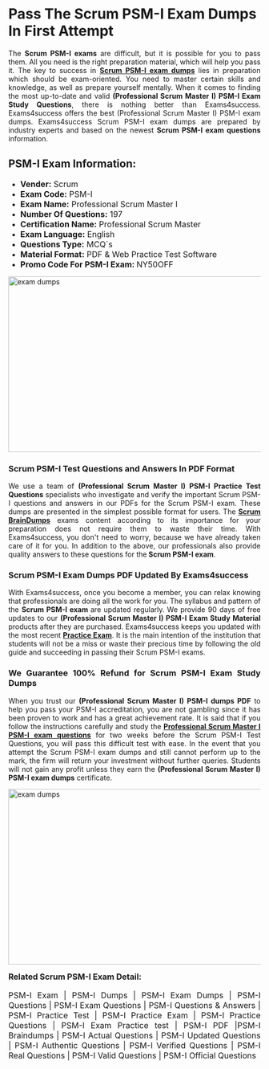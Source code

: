 <h1><strong><strong>Pass The Scrum PSM-I Exam Dumps In First Attempt</strong></strong></h1> <p style="text-align:justify">The <strong>Scrum PSM-I exams</strong> are difficult, but it is possible for you to pass them. All you need is the right preparation material, which will help you pass it. The key to success in <a href="https://www.exams4success.com/scrum/psm-i-pdf-exam-dumps"><strong>Scrum PSM-I exam dumps</strong></a> lies in preparation which should be exam-oriented. You need to master certain skills and knowledge, as well as prepare yourself mentally. When it comes to finding the most up-to-date and valid <strong>(Professional Scrum Master I) PSM-I Exam Study Questions</strong>, there is nothing better than Exams4success. Exams4success offers the best (Professional Scrum Master I) PSM-I exam dumps. Exams4success Scrum PSM-I exam dumps are prepared by industry experts and based on the newest <strong>Scrum PSM-I exam questions</strong> information.</p> <h2><strong><strong>PSM-I Exam Information:</strong></strong></h2> <ul> <li><span style="font-size:16px"><strong>Vender:</strong> Scrum</span></li> <li><span style="font-size:16px"><strong>Exam Code:</strong> PSM-I</span></li> <li><span style="font-size:16px"><strong>Exam Name:</strong> Professional Scrum Master I</span></li> <li><span style="font-size:16px"><strong>Number Of Questions:</strong> 197</span></li> <li><span style="font-size:16px"><strong>Certification Name:</strong> Professional Scrum Master</span></li> <li><span style="font-size:16px"><strong>Exam Language:</strong> English</span></li> <li><span style="font-size:16px"><strong>Questions Type:</strong> MCQ`s</span></li> <li><span style="font-size:16px"><strong>Material Format:</strong> PDF & Web Practice Test Software</span></li> <li><span style="font-size:16px"><strong>Promo Code For PSM-I Exam: </strong>NY50OFF</span></li> </ul> <p><a href="https://www.exams4success.com/scrum/psm-i-pdf-exam-dumps" rel="no-follow"><img alt="exam dumps" src="https://www.certcollections.com/uploads/content/infrist1.png" style="height:350px; width:750px" /></a></p> <h3><strong>Scrum PSM-I Test Questions and Answers In PDF Format</strong></h3> <p style="text-align:justify">We use a team of <strong>(Professional Scrum Master I) PSM-I Practice Test Questions</strong> specialists who investigate and verify the important Scrum PSM-I questions and answers in our PDFs for the Scrum PSM-I exam. These dumps are presented in the simplest possible format for users. The <a href="https://www.exams4success.com/scrum-exam-dumps"><strong>Scrum BrainDumps</strong></a> exams content according to its importance for your preparation does not require them to waste their time. With Exams4success, you don't need to worry, because we have already taken care of it for you. In addition to the above, our professionals also provide quality answers to these questions for the<strong> Scrum PSM-I exam</strong>.</p> <h3><strong> Scrum PSM-I Exam Dumps PDF Updated By Exams4success</strong></h3> <p style="text-align:justify">With Exams4success, once you become a member, you can relax knowing that professionals are doing all the work for you. The syllabus and pattern of the <strong>Scrum PSM-I exam </strong>are updated regularly. We provide 90 days of free updates to our <strong>(Professional Scrum Master I) PSM-I Exam Study Material</strong> products after they are purchased. Exams4success keeps you updated with the most recent <a href="https://www.exams4success.com/"><strong>Practice Exam</strong></a>. It is the main intention of the institution that students will not be a miss or waste their precious time by following the old guide and succeeding in passing their Scrum PSM-I exams.</p> <h3 style="text-align:justify"><strong>We Guarantee 100% Refund for Scrum PSM-I Exam Study Dumps</strong></h3> <p style="text-align:justify">When you trust our <strong>(Professional Scrum Master I) PSM-I dumps PDF</strong> to help you pass your PSM-I accreditation, you are not gambling since it has been proven to work and has a great achievement rate. It is said that if you follow the instructions carefully and study the <a href="https://www.exams4success.com/scrum/psm-i-pdf-exam-dumps"><strong>Professional Scrum Master I PSM-I exam questions</strong></a> for two weeks before the Scrum PSM-I Test Questions, you will pass this difficult test with ease. In the event that you attempt the Scrum PSM-I exam dumps and still cannot perform up to the mark, the firm will return your investment without further queries. Students will not gain any profit unless they earn the <strong>(Professional Scrum Master I) PSM-I exam dumps</strong> certificate.</p> <p style="text-align:justify"><a href="https://www.exams4success.com/scrum/psm-i-pdf-exam-dumps" rel="no-follow"><img alt="exam dumps" src="https://www.certcollections.com/uploads/content/free_demo1.png" style="height:350px; width:750px" /></a></p> <p style="text-align:justify"><span style="font-size:16px"><strong>Related Scrum PSM-I Exam Detail:</strong></span><br /> <br /> <span style="font-size:16px">PSM-I Exam | PSM-I Dumps | PSM-I Exam Dumps | PSM-I Questions | PSM-I Exam Questions | PSM-I Questions & Answers | PSM-I Practice Test | PSM-I Practice Exam | PSM-I Practice Questions | PSM-I Exam Practice test | PSM-I PDF |PSM-I Braindumps | PSM-I Actual Questions | PSM-I Updated Questions | PSM-I Authentic Questions | PSM-I Verified Questions | PSM-I Real Questions | PSM-I Valid Questions | PSM-I Official Questions</span></p>
